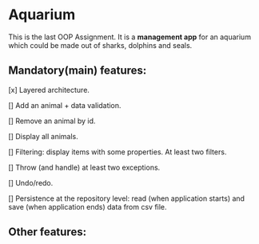 # Aquarium

This is the last OOP Assignment.
It is a **management app** for an aquarium which could be made out of sharks, dolphins and seals.

## Mandatory(main) features:
[x] Layered architecture.

[] Add an animal + data validation.

[] Remove an animal by id.

[] Display all animals.

[] Filtering: display items with some properties. At least two filters.

[] Throw (and handle) at least two exceptions.

[] Undo/redo.

[] Persistence at the repository level: read (when application starts) and save (when application ends) data from csv file.

## Other features:
